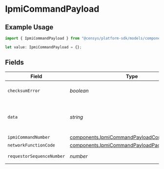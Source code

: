 # IpmiCommandPayload

## Example Usage

```typescript
import { IpmiCommandPayload } from "@censys/platform-sdk/models/components";

let value: IpmiCommandPayload = {};
```

## Fields

| Field                                                                                                    | Type                                                                                                     | Required                                                                                                 | Description                                                                                              |
| -------------------------------------------------------------------------------------------------------- | -------------------------------------------------------------------------------------------------------- | -------------------------------------------------------------------------------------------------------- | -------------------------------------------------------------------------------------------------------- |
| `checksumError`                                                                                          | *boolean*                                                                                                | :heavy_minus_sign:                                                                                       | This is set to true if the values of chk1 / chk2 do not match the command data                           |
| `data`                                                                                                   | *string*                                                                                                 | :heavy_minus_sign:                                                                                       | The raw data. On success, this should be the value of the GetAuthenticationCapabilities resopnse         |
| `ipmiCommandNumber`                                                                                      | [components.IpmiCommandPayloadCommandNumber](../../models/components/ipmicommandpayloadcommandnumber.md) | :heavy_minus_sign:                                                                                       | N/A                                                                                                      |
| `networkFunctionCode`                                                                                    | [components.IpmiCommandPayloadPackedNetFn](../../models/components/ipmicommandpayloadpackednetfn.md)     | :heavy_minus_sign:                                                                                       | N/A                                                                                                      |
| `requestorSequenceNumber`                                                                                | *number*                                                                                                 | :heavy_minus_sign:                                                                                       | The request sequence number.                                                                             |